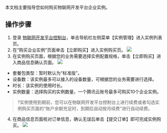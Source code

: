 本文档主要指导您如何购买物联网开发平台企业实例。
[](id:test1)
## 操作步骤

1. 登录 [物联网开发平台控制台]()，单击导航栏左侧菜单【实例管理】进入实例列表页。
2. 在“购买企业实例”页面单击【立即购买】进入实例购买页。
![](https://main.qcloudimg.com/raw/a4c309e0b61806c587ba86123c3756c0.jpg)
3. 在实例购买页面，根据您的业务需要选择实例配置规格，单击【立即购买】进入商品信息确认页面。
![](https://main.qcloudimg.com/raw/a57f341bf5300bc9f4a09aeb807ee18e.jpg)
 - 套餐包类型：暂时默认为“标准版”。
 - 设备数：该实例最多可以接入的设备数量，可根据您的业务需要进行选择。
 - 时长：该实例的使用时长。
 - 实例数量：选择购买的实例数量，一个腾讯云账号最多可购买10个企业实例。 
 
>?实例使用到期前，您可以在物联网开发平台控制台上进行续费或者勾选实例购买页面的“账户余额充足时，到期后自动按月续费”进行自动续费。
>
4. 在商品信息页面核对订单信息，确认无误后单击【提交订单】即可完成实例购买。
![](https://main.qcloudimg.com/raw/900cca946ff8174872ec036db2794f60.jpg)
